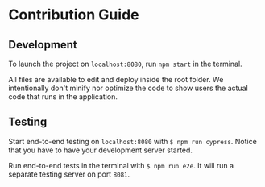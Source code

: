 # Contribution Guide

## Development

To launch the project on `localhost:8080`, run `npm start` in the terminal.

All files are available to edit and deploy inside the root folder.
We intentionally don't minify nor optimize the code to show users the actual code that runs in the application.

## Testing

Start end-to-end testing on `localhost:8080` with `$ npm run cypress`.
Notice that you have to have your development server started.

Run end-to-end tests in the terminal with `$ npm run e2e`.
It will run a separate testing server on port `8081`.
